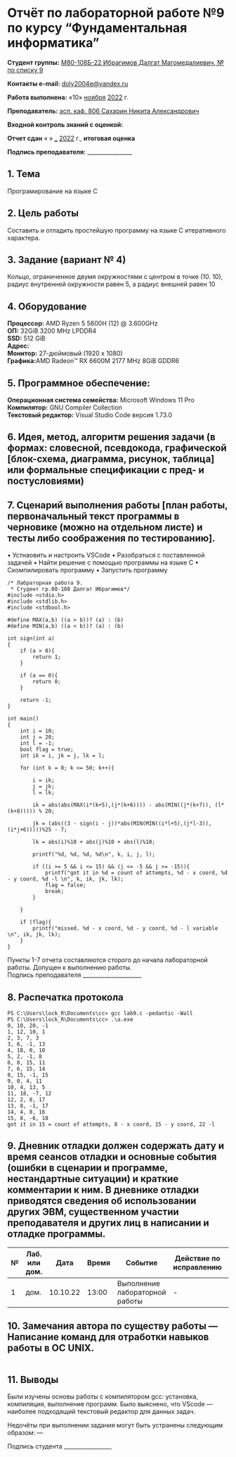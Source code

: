 # Отчёт по лабораторной работе №9 по курсу “Фундаментальная информатика”
<b>Студент группы:</b> <ins>М80-108Б-22 Ибрагимов Далгат Магомедалиевич, № по списку 9</ins> 

<b>Контакты e-mail:</b> <ins>doly2004e@yandex.ru</ins>

<b>Работа выполнена:</b> «10» <ins>ноября</ins> <ins>2022</ins> г.

<b>Преподаватель:</b> <ins>асп. каф. 806 Сахарин Никита Александрович</ins>

<b>Входной контроль знаний с оценкой:</b> <ins> </ins>

<b>Отчет сдан</b> « » <ins>_</ins> <ins>2022</ins> г., <b>итоговая оценка</b> <ins></ins>

<b>Подпись преподавателя:</b> ________________




## 1. Тема
Програмирование на языке С
## 2. Цель работы
Составить и отладить простейшую программу на языке C итеративного характера.
## 3. Задание (вариант № 4)
Кольцо, ограниченное двумя окружностями с центром в точке (10. 10), радиус внутренней окружности равен 5, а радиус внешней равен 10
## 4. Оборудование
<b>Процессор:</b> AMD Ryzen 5 5600H (12) @ 3.600GHz<br/>
<b>ОП:</b> 32GiB 3200 MHz LPDDR4<br/>
<b>SSD:</b> 512 GiB<br/>
<b>Адрес:</b> <br/>
<b>Монитор:</b> 27-дюймовый (1920 х 1080)<br/>
<b>Графика:</b>AMD Radeon™ RX 6600M 2177 MHz 8GiB GDDR6<br/>

## 5. Программное обеспечение:
<b>Операционная система семейства:</b> Microsoft Windows 11 Pro <br/>
<b>Компилятор:</b> GNU Compiler Collection <br/>
<b>Текстовый редактор:</b> Visual Studio Code версия 1.73.0 <br/>

## 6. Идея, метод, алгоритм решения задачи (в формах: словесной, псевдокода, графической [блок-схема, диаграмма, рисунок, таблица] или формальные спецификации с пред- и постусловиями)

## 7. Сценарий выполнения работы [план работы, первоначальный текст программы в черновике (можно на отдельном листе) и тесты либо соображения по тестированию]. 
• Устнаовить и настроить VSCode
• Разобраться с поставленной задачей
• Найти решение с помощью программы на языке С
•	Скомпилировать программу
•	Запустить программу

```
/* Лабраторная работа 9.
 * Студент гр.08-108 Далгат Ибрагимов*/
#include <stdio.h>  
#include <stdlib.h> 
#include <stdbool.h> 
 
#define MAX(a,b) ((a > b))? (a) : (b) 
#define MIN(a,b) ((a < b))? (a) : (b) 
 
int sign(int a) 
{ 
    if (a > 0){ 
        return 1; 
    } 
 
    if (a == 0){ 
        return 0; 
    } 
 
    return -1; 
} 
 
int main() 
{ 
    int i = 10; 
    int j = 20; 
    int l = -1; 
    bool flag = true;
    int ik = i, jk = j, lk = l; 
 
    for (int k = 0; k <= 50; k++){ 
         
        i = ik; 
        j = jk; 
        l = lk; 
        
        ik = abs(abs(MAX(i*(k+5),(j*(k+6)))) - abs(MIN((j*(k+7)), (l*(k+8))))) % 20; 
 
        jk = (abs((3 - sign(i - j))*abs(MIN(MIN((i*l+5),(j*l-3)),(i*j+6)))))%25 - 7; 
 
        lk = abs(i)%10 + abs(j)%10 + abs(l)%10; 
 
        printf("%d, %d, %d, %d\n", k, i, j, l); 
 
        if ((i >= 5 && i <= 15) && (j <= -5 && j >= -15)){ 
            printf("got it in %d = count of attempts, %d - x coord, %d - y coord, %d -l \n", k, ik, jk, lk); 
            flag = false;
            break; 
        } 

    }

    if (flag){
        printf("missed. %d - x coord, %d - y coord, %d - l variable \n", ik, jk, lk);
    }
}
```
Пункты 1-7 отчета составляются сторого до начала лабораторной работы.
Допущен к выполнению работы.  
Подпись преподавателя _____________________
## 8. Распечатка протокола 
```
PS C:\Users\lock_R\Documents\cc> gcc lab9.c -pedantic -Wall 
PS C:\Users\lock_R\Documents\cc> .\a.exe
0, 10, 20, -1
1, 12, 10, 1
2, 3, 7, 3
3, 6, -1, 13
4, 18, 0, 10
5, 2, -1, 8
6, 8, 15, 11
7, 6, 15, 14
8, 15, -1, 15
9, 0, 4, 11
10, 4, 13, 5
11, 18, -7, 12
12, 2, 8, 17
13, 8, -1, 17
14, 4, 8, 16
15, 8, -6, 18
got it in 15 = count of attempts, 8 - x coord, 15 - y coord, 22 -l 
```
## 9. Дневник отладки должен содержать дату и время сеансов отладки и основные события (ошибки в сценарии и программе, нестандартные ситуации) и краткие комментарии к ним. В дневнике отладки приводятся сведения об использовании других ЭВМ, существенном участии преподавателя и других лиц в написании и отладке программы.

| № |  Лаб. или дом. | Дата | Время | Событие | Действие по исправлению | Примечание |
| ------ | ------ | ------ | ------ | ------ | ------ | ------ |
| 1 | дом. | 10.10.22 | 13:00 | Выполнение лабораторной работы | - | - |
## 10. Замечания автора по существу работы — Написание команд для отработки навыков работы в ОС UNIX.
```

```
## 11. Выводы
Были изучены основы работы с компилятором gcc: установка, компиляция, выполнение программ. Было выяснено, что VScode — наиболее подходящий текстовый редактор для данных задач.

Недочёты при выполнении задания могут быть устранены следующим образом: —

Подпись студента _________________



